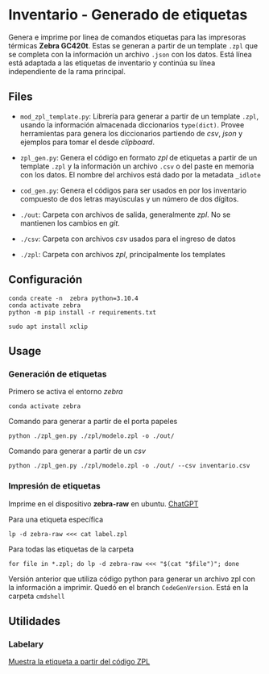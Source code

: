 # Inventario - Generado de etiquetas
Genera e imprime por linea de comandos etiquetas para las impresoras térmicas __Zebra GC420t__. Estas se generan a partir de un template `.zpl` que se completa con la información un archivo `.json` con los datos.
Está línea está adaptada a las etiquetas de inventario y continúa su línea independiente de la rama principal.


## Files
- `mod_zpl_template.py`: Librería para generar a partir de un template `.zpl`, usando la información almacenada diccionarios `type(dict)`. Provee herramientas para genera los diccionarios partiendo de _csv_, _json_ y ejemplos para tomar el desde _clipboard_.
- `zpl_gen.py`: Genera el código en formato _zpl_ de etiquetas a partir de un template `.zpl` y la información un archivo `.csv` o del paste en memoria con los datos. El nombre del archivos está dado por la metadata `_idlote`
- `cod_gen.py`: Genera el códigos para ser usados en por los inventario compuesto de dos letras mayúsculas y un número de dos dígitos. 

- `./out`: Carpeta con archivos de salida, generalmente _zpl_. No se mantienen los cambios en _git_.
- `./csv`: Carpeta con archivos _csv_ usados para el ingreso de datos
- `./zpl`: Carpeta con archivos _zpl_, principalmente los templates

## Configuración
```
conda create -n  zebra python=3.10.4
conda activate zebra
python -m pip install -r requirements.txt 
```
```
sudo apt install xclip 
```

## Usage
### Generación de etiquetas
Primero se activa el entorno _zebra_
```
conda activate zebra
```
Comando para generar a partir de el porta papeles
```
python ./zpl_gen.py ./zpl/modelo.zpl -o ./out/
```
Comando para generar a partir de un _csv_
```
python ./zpl_gen.py ./zpl/modelo.zpl -o ./out/ --csv inventario.csv
```
### Impresión de etiquetas
Imprime en el dispositivo __zebra-raw__ en ubuntu. [ChatGPT](https://chat.openai.com/c/4736aef4-f2ee-4197-9721-cee293930aa6)

Para una etiqueta específica
```
lp -d zebra-raw <<< cat label.zpl
```
Para todas las etiquetas de la carpeta
```
for file in *.zpl; do lp -d zebra-raw <<< "$(cat "$file")"; done
```

Versión anterior que utiliza código python para generar un archivo zpl con la información a imprimir. Quedó en el branch `CodeGenVersion`. Está en la carpeta `cmdshell`

## Utilidades
### Labelary
[Muestra la etiqueta a partir del código ZPL](http://labelary.com/viewer.html)
